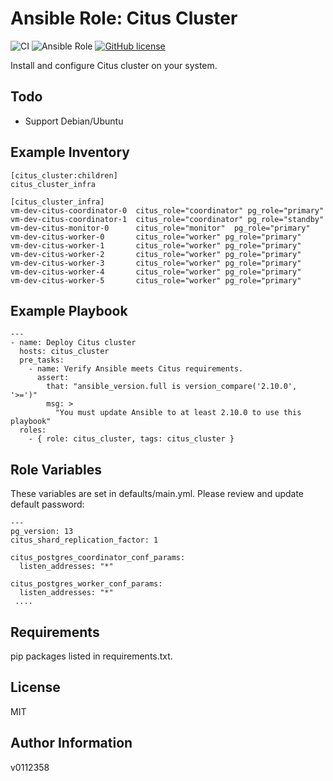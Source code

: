 
Ansible Role: Citus Cluster
=========

![CI](https://github.com/v0112358/ansible-role-citus-cluster/actions/workflows/main.yml/badge.svg) ![Ansible Role](https://img.shields.io/ansible/role/d/55902) [![GitHub license](https://img.shields.io/github/license/v0112358/ansible-role-citus-cluster)](https://github.com/v0112358/ansible-role-citus-cluster/blob/master/LICENSE.md)

Install and configure Citus cluster on your system.

Todo
------------
- Support Debian/Ubuntu

Example Inventory
------------
```
[citus_cluster:children]
citus_cluster_infra

[citus_cluster_infra]
vm-dev-citus-coordinator-0  citus_role="coordinator" pg_role="primary"
vm-dev-citus-coordinator-1  citus_role="coordinator" pg_role="standby"
vm-dev-citus-monitor-0      citus_role="monitor"  pg_role="primary"
vm-dev-citus-worker-0       citus_role="worker" pg_role="primary"
vm-dev-citus-worker-1       citus_role="worker" pg_role="primary"
vm-dev-citus-worker-2       citus_role="worker" pg_role="primary"
vm-dev-citus-worker-3       citus_role="worker" pg_role="primary"
vm-dev-citus-worker-4       citus_role="worker" pg_role="primary"
vm-dev-citus-worker-5       citus_role="worker" pg_role="primary"
```
Example Playbook
------------

```
---
- name: Deploy Citus cluster
  hosts: citus_cluster
  pre_tasks:
    - name: Verify Ansible meets Citus requirements.
      assert:
        that: "ansible_version.full is version_compare('2.10.0', '>=')"
        msg: >
          "You must update Ansible to at least 2.10.0 to use this playbook"
  roles:
    - { role: citus_cluster, tags: citus_cluster }
```

Role Variables
--------------

These variables are set in defaults/main.yml. Please review and update default password:
```
---
pg_version: 13
citus_shard_replication_factor: 1

citus_postgres_coordinator_conf_params:
  listen_addresses: "*"

citus_postgres_worker_conf_params:
  listen_addresses: "*"
 ....
```

Requirements
------------

pip packages listed in requirements.txt.

License
-------

MIT

Author Information
------------------
v0112358